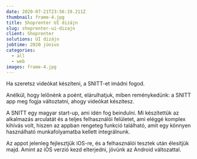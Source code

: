```yaml
---
date: 2020-07-21T23:56:19.211Z
thumbnail: frame-4.jpg
title: Shoprenter UI dizájn
slug: shoprenter-ui-dizajn
client: Shoprenter
solutions: UI dizájn
jobtime: 2020 június
categories:
  - all
  - web
images: frame-4.jpg
---
```

Ha szeretsz videókat készíteni, a SNITT-et imádni fogod.



Anélkül, hogy lelőnénk a poént, elárulhatjuk, miben reménykedünk: a SNITT app meg fogja változtatni, ahogy videókat készítesz.



A SNITT egy magyar start-up, ami idén fog beindulni. Mi készítettük az alkalmazás arculatát és a teljes felhasználói felületet, ami eléggé komplex kihívás volt, hiszen az appban rengeteg funkció található, amit egy könnyen használható munkafolyamatba kellett integrálnunk.



Az appot jelenleg fejlesztjük iOS-re, és a felhasználói tesztek után élesítjük majd. Amint az iOS verzió kezd elterjedni, jövünk az Android változattal.